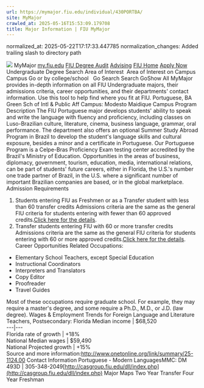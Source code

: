 ```yaml
---
url: https://mymajor.fiu.edu/individual/430PORTBA/
site: MyMajor
crawled_at: 2025-05-16T15:53:09.179708
title: Major Information | FIU MyMajor
---
```

normalized_at: 2025-05-22T17:17:33.447785
normalization_changes: Added trailing slash to directory path

![](https://mymajor.fiu.edu/assets/logo-T4VPR2BI.png)
MyMajor
[my.fiu.edu](https://my.fiu.edu/)
[FIU Degree Audit](https://dasa.fiu.edu/all-departments/advising/panther-success-hub/panther-degree-audit/)
[Advising](https://advising.fiu.edu)
[FIU Home](https://www.fiu.edu/)
[Apply Now](https://admissions.fiu.edu/)
Undergraduate Degree Search
Area of Interest
​
Area of Interest
on
Campus
​
Campus
Go
or by college/school
​
​
Go
Search
Search
GoShow All
MyMajor provides in-depth information on all FIU Undergraduate majors, their admissions criteria, career opportunities, and their departments' contact information. Use this tool to help find where you fit at FIU.
Portuguese,
BA
Green Sch of Intl & Public Aff
Campus:
Modesto Maidique Campus
Program Description
The FIU Portuguese major develops students' ability to speak and write the language with fluency and proficiency, including classes on Luso-Brazilian culture, literature, cinema, business language, grammar, oral performance. The department also offers an optional Summer Study Abroad Program in Brazil to develop the student's language skills and cultural exposure, besides a minor and a certificate in Portuguese. Our Portuguese Program is a Celpe-Bras Proficiency Exam testing center accredited by the Brazil's Ministry of Education. Opportunities in the areas of business, diplomacy, government, tourism, education, media, international relations, can be part of students' future careers, either in Florida, the U.S.'s number one trade partner of Brazil, in the U.S. where a significant number of important Brazilian companies are based, or in the global marketplace.
Admission Requirements
1. Students entering FIU as Freshmen or as a Transfer student with less than 60 transfer credits
Admissions criteria are the same as the general FIU criteria for students entering with fewer than 60 approved credits.[Click here for the details](http://admissions.fiu.edu/apply/freshman/).
2. Transfer students entering FIU with 60 or more transfer credits
Admissions criteria are the same as the general FIU criteria for students entering with 60 or more approved credits.[Click here for the details](http://admissions.fiu.edu/apply/transfer/).
Career Opportunities
Related Occupations:
  * Elementary School Teachers, except Special Education
  * Instructional Coordinators
  * Interpreters and Translators
  * Copy Editor
  * Proofreader
  * Travel Guides


Most of these occupations require graduate school. For example, they may require a master's degree, and some require a Ph.D., M.D., or J.D. (law degree).
Wages & Employment Trends for Foreign Language and Literature Teachers, Postsecondary:
Florida Median income | $68,520  
---|---  
Florida rate of growth | +18%  
National Median wages | $59,490  
National Projected growth | +15%  
Source and more information:<http://www.onetonline.org/link/summary/25-1124.00>
Contact Information
Portuguese - Modern LanguagesMMC: DM 493D | 305-348-2049[http://casgroup.fiu.edu/dll/index.php](http://casgroup.fiu.edu/dll/index.php)
Major Maps
Two Year Transfer
Four Year Freshman
